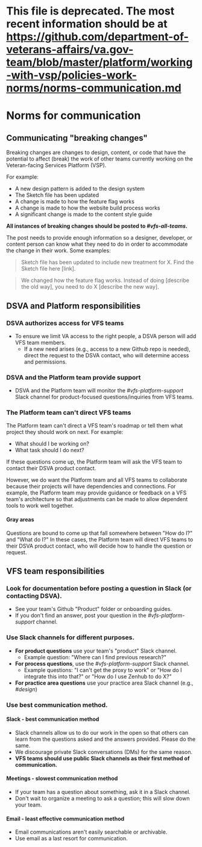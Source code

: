 # This file is deprecated. The most recent information should be at https://github.com/department-of-veterans-affairs/va.gov-team/blob/master/platform/working-with-vsp/policies-work-norms/norms-communication.md

# Norms for communication

## Communicating "breaking changes"

Breaking changes are changes to design, content, or code that have the potential to affect (break) the work of other teams currently working on the Veteran-facing Services Platform (VSP).

For example:

* A new design pattern is added to the design system
* The Sketch file has been updated
* A change is made to how the feature flag works
* A change is made to how the website build process works
* A significant change is made to the content style guide

**All instances of breaking changes should be posted to *#vfs-all-teams*.**

The post needs to provide enough information so a designer, developer, or content person can know what they need to do in order to accommodate the change in their work. Some examples:

> Sketch file has been updated to include new treatment for X. Find the Sketch file here [link].

> We changed how the feature flag works. Instead of doing [describe the old way], you need to do X [describe the new way].

## DSVA and Platform responsibilities

### DSVA authorizes access for VFS teams

* To ensure we limit VA access to the right people, a DSVA person will add VFS team members.
  * If a new need arises (e.g., access to a new Github repo is needed), direct the request to the DSVA contact, who will determine access and permissions.

### DSVA and the Platform team provide support
* DSVA and the Platform team will monitor the *#vfs-platform-support* Slack channel for product-focused questions/inquiries from VFS teams.

### The Platform team can't direct VFS teams

The Platform team can't direct a VFS team's roadmap or tell them what project they should work on next. For example:

* What should I be working on?
* What task should I do next?

If these questions come up, the Platform team will ask the VFS team to contact their DSVA product contact.

However, we do want the Platform team and all VFS teams to collaborate because their projects will have dependencies and connections. For example, the Platform team may provide guidance or feedback on a VFS team's architecture so that adjustments can be made to allow dependent tools to work well together.

#### Gray areas

Questions are bound to come up that fall somewhere between "How do I?" and "What do I?" In these cases, the Platform team will direct VFS teams to their DSVA product contact, who will decide how to handle the question or request.

## VFS team responsibilities

### Look for documentation before posting a question in Slack (or contacting DSVA).
* See your team's Github "Product" folder or onboarding guides.
* If you don't find an answer, post your question in the *#vfs-platform-support* channel.

### Use Slack channels for different purposes.

* **For product questions** use your team's "product" Slack channel.
  * Example question: "Where can I find previous research?"
* **For process questions**, use the *#vfs-platform-support* Slack channel.
  * Example questions: "I can't get the proxy to work" or "How do I integrate this into that?" or "How do I use Zenhub to do X?"
* **For practice area questions** use your practice area Slack channel (e.g., *#design*)

### Use best communication method.

#### Slack - best communication method
* Slack channels allow us to do our work in the open so that others can learn from the questions asked and the answers provided. Please do the same.
* We discourage private Slack conversations (DMs) for the same reason.
* **VFS teams should use public Slack channels as their first method of communication.**

#### Meetings - slowest communication method
* If your team has a question about something, ask it in a Slack channel.
* Don't wait to organize a meeting to ask a question; this will slow down your team.

#### Email - least effective communication method
* Email communications aren't easily searchable or archivable.
* Use email as a last resort for communication.
